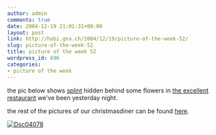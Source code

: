 ```yaml
---
author: admin
comments: true
date: 2004-12-19 21:01:31+00:00
layout: post
link: http://habi.gna.ch/2004/12/19/picture-of-the-week-52/
slug: picture-of-the-week-52
title: picture of the week 52
wordpress_id: 696
categories:
- picture of the week
---
```



the pic below shows [splint](http://splint.ch/) hidden behind some flowers in [the excellent restaurant](http://www.mahamaya.ch/) we've been yesterday night.
  
the rest of the pictures of our christmasdiner can be found [here](http://habi.gna.ch/pics/Weihnachtsessen04/).



[![Dsc04078](http://habi.gna.ch/blog/images/DSC04078-tm.jpg)](http://habi.gna.ch/blog/images/DSC04078.jpg)

